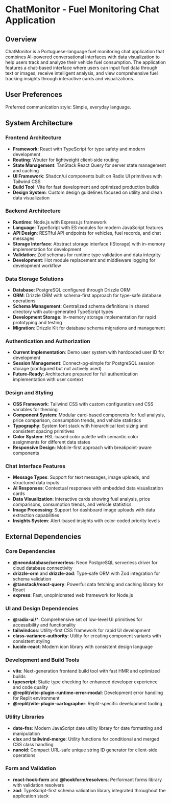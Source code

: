 # ChatMonitor - Fuel Monitoring Chat Application

## Overview

ChatMonitor is a Portuguese-language fuel monitoring chat application that combines AI-powered conversational interfaces with data visualization to help users track and analyze their vehicle fuel consumption. The application features a chat-based interface where users can input fuel data through text or images, receive intelligent analysis, and view comprehensive fuel tracking insights through interactive cards and visualizations.

## User Preferences

Preferred communication style: Simple, everyday language.

## System Architecture

### Frontend Architecture
- **Framework**: React with TypeScript for type safety and modern development
- **Routing**: Wouter for lightweight client-side routing
- **State Management**: TanStack React Query for server state management and caching
- **UI Framework**: Shadcn/ui components built on Radix UI primitives with Tailwind CSS
- **Build Tool**: Vite for fast development and optimized production builds
- **Design System**: Custom design guidelines focused on utility and clean data visualization

### Backend Architecture
- **Runtime**: Node.js with Express.js framework
- **Language**: TypeScript with ES modules for modern JavaScript features
- **API Design**: RESTful API endpoints for vehicles, fuel records, and chat messages
- **Storage Interface**: Abstract storage interface (IStorage) with in-memory implementation for development
- **Validation**: Zod schemas for runtime type validation and data integrity
- **Development**: Hot module replacement and middleware logging for development workflow

### Data Storage Solutions
- **Database**: PostgreSQL configured through Drizzle ORM
- **ORM**: Drizzle ORM with schema-first approach for type-safe database operations
- **Schema Management**: Centralized schema definitions in shared directory with auto-generated TypeScript types
- **Development Storage**: In-memory storage implementation for rapid prototyping and testing
- **Migration**: Drizzle Kit for database schema migrations and management

### Authentication and Authorization
- **Current Implementation**: Demo user system with hardcoded user ID for development
- **Session Management**: Connect-pg-simple for PostgreSQL session storage (configured but not actively used)
- **Future-Ready**: Architecture prepared for full authentication implementation with user context

### Design and Styling
- **CSS Framework**: Tailwind CSS with custom configuration and CSS variables for theming
- **Component System**: Modular card-based components for fuel analysis, price comparison, consumption trends, and vehicle statistics
- **Typography**: System font stack with hierarchical text sizing and consistent spacing primitives
- **Color System**: HSL-based color palette with semantic color assignments for different data states
- **Responsive Design**: Mobile-first approach with breakpoint-aware components

### Chat Interface Features
- **Message Types**: Support for text messages, image uploads, and structured data inputs
- **AI Responses**: Contextual responses with embedded data visualization cards
- **Data Visualization**: Interactive cards showing fuel analysis, price comparisons, consumption trends, and vehicle statistics
- **Image Processing**: Support for dashboard image uploads with data extraction capabilities
- **Insights System**: Alert-based insights with color-coded priority levels

## External Dependencies

### Core Dependencies
- **@neondatabase/serverless**: Neon PostgreSQL serverless driver for cloud database connectivity
- **drizzle-orm** and **drizzle-zod**: Type-safe ORM with Zod integration for schema validation
- **@tanstack/react-query**: Powerful data fetching and caching library for React
- **express**: Fast, unopinionated web framework for Node.js

### UI and Design Dependencies
- **@radix-ui/***: Comprehensive set of low-level UI primitives for accessibility and functionality
- **tailwindcss**: Utility-first CSS framework for rapid UI development
- **class-variance-authority**: Utility for creating component variants with consistent styling
- **lucide-react**: Modern icon library with consistent design language

### Development and Build Tools
- **vite**: Next-generation frontend build tool with fast HMR and optimized builds
- **typescript**: Static type checking for enhanced developer experience and code quality
- **@replit/vite-plugin-runtime-error-modal**: Development error handling for Replit environment
- **@replit/vite-plugin-cartographer**: Replit-specific development tooling

### Utility Libraries
- **date-fns**: Modern JavaScript date utility library for date formatting and manipulation
- **clsx** and **tailwind-merge**: Utility functions for conditional and merged CSS class handling
- **nanoid**: Compact URL-safe unique string ID generator for client-side operations

### Form and Validation
- **react-hook-form** and **@hookform/resolvers**: Performant forms library with validation resolvers
- **zod**: TypeScript-first schema validation library integrated throughout the application stack